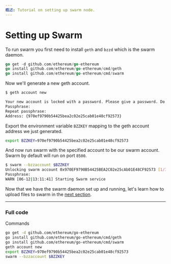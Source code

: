 ```yaml
---
概述: Tutorial on setting up swarm node.
---
```


# Setting up Swarm

To run swarm you first need to install `geth` and `bzzd` which is the swarm daemon.

```go
go get -d github.com/ethereum/go-ethereum
go install github.com/ethereum/go-ethereum/cmd/geth
go install github.com/ethereum/go-ethereum/cmd/swarm
```

Now we'll generate a new geth account.

```bash
$ geth account new

Your new account is locked with a password. Please give a password. Do not forget this password.
Passphrase:
Repeat passphrase:
Address: {970ef9790b54425bea2c02e25cab01e48cf92573}
```

Export the environment variable `BZZKEY` mapping to the geth account address we just generated.

```bash
export BZZKEY=970ef9790b54425bea2c02e25cab01e48cf92573
```

And now run swarm with the specified account to be our swarm account. Swarm by default will run on port `8500`.

```bash
$ swarm --bzzaccount $BZZKEY
Unlocking swarm account 0x970EF9790B54425BEA2C02e25cAb01E48CF92573 [1/3]
Passphrase:
WARN [06-12|13:11:41] Starting Swarm service
```

Now that we have the swarm daemon set up and running, let's learn how to upload files to swarm in the [next section](../swarm-upload).

---

### Full code

Commands

```bash
go get -d github.com/ethereum/go-ethereum
go install github.com/ethereum/go-ethereum/cmd/geth
go install github.com/ethereum/go-ethereum/cmd/swarm
geth account new
export BZZKEY=970ef9790b54425bea2c02e25cab01e48cf92573
swarm --bzzaccount $BZZKEY
```
